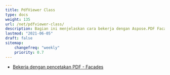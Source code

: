 ```yaml
---
title: PdfViewer Class
type: docs
weight: 135
url: /net/pdfviewer-class/
description: Bagian ini menjelaskan cara bekerja dengan Aspose.PDF Facades menggunakan PdfViewer Class.
lastmod: "2021-06-05"
draft: false
sitemap:
    changefreq: "weekly"
    priority: 0.7
---
```


- [Bekerja dengan pencetakan PDF - Facades](/pdf/net/working-with-pdf-printing-facades/)